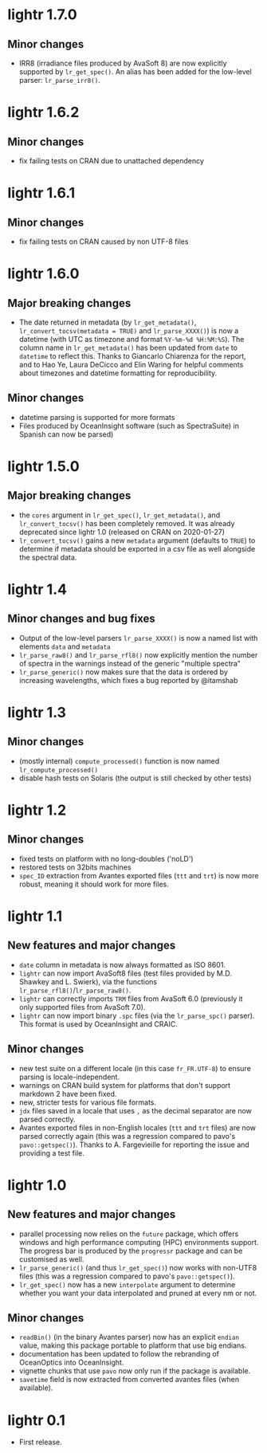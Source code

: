 # lightr 1.7.0

## Minor changes

* IRR8 (irradiance files produced by AvaSoft 8) are now explicitly supported by 
`lr_get_spec()`. An alias has been added for the low-level parser: 
`lr_parse_irr8()`.

# lightr 1.6.2

## Minor changes

* fix failing tests on CRAN due to unattached dependency

# lightr 1.6.1

## Minor changes

* fix failing tests on CRAN caused by non UTF-8 files

# lightr 1.6.0

## Major breaking changes

* The date returned in metadata (by `lr_get_metadata()`, 
`lr_convert_tocsv(metadata = TRUE)` and `lr_parse_XXXX()`) is now a datetime
(with UTC as timezone and format `%Y-%m-%d %H:%M:%S`). 
The column name in `lr_get_metadata()` has been updated from `date` to 
`datetime` to reflect this. Thanks to Giancarlo Chiarenza for the report, and
to Hao Ye, Laura DeCicco and Elin Waring for helpful comments about timezones
and datetime formatting for reproducibility.

## Minor changes

* datetime parsing is supported for more formats
* Files produced by OceanInsight software (such as SpectraSuite) in Spanish
can now be parsed)

# lightr 1.5.0

## Major breaking changes

* the `cores` argument in `lr_get_spec()`, `lr_get_metadata()`, and 
`lr_convert_tocsv()` has been completely removed. It was already deprecated
since lightr 1.0 (released on CRAN on 2020-01-27)
* `lr_convert_tocsv()` gains a new `metadata` argument (defaults to `TRUE`) to
determine if metadata should be exported in a csv file as well alongside the
spectral data.

# lightr 1.4

## Minor changes and bug fixes

* Output of the low-level parsers `lr_parse_XXXX()` is now a named list with
elements `data` and `metadata`
* `lr_parse_raw8()` and `lr_parse_rfl8()` now explicitly mention the number 
of spectra in the warnings instead of the generic "multiple spectra"
* `lr_parse_generic()` now makes sure that the data is ordered by increasing 
wavelengths, which fixes a bug reported by @itamshab

# lightr 1.3

## Minor changes

* (mostly internal) `compute_processed()` function is now named
`lr_compute_processed()`
* disable hash tests on Solaris (the output is still checked by other tests)

# lightr 1.2

## Minor changes

* fixed tests on platform with no long-doubles ('noLD') 
* restored tests on 32bits machines
* `spec_ID` extraction from Avantes exported files (`ttt` and `trt`) is now
more robust, meaning it should work for more files.

# lightr 1.1

## New features and major changes

* `date` column in metadata is now always formatted as ISO 8601.
* `lightr` can now import AvaSoft8 files (test files provided by M.D. Shawkey 
and L. Swierk), via the functions `lr_parse_rfl8()`/`lr_parse_raw8()`.
* `lightr` can correctly imports `TRM` files from AvaSoft 6.0 (previously it 
only supported files from AvaSoft 7.0).
* `lightr` can now import binary `.spc` files (via the `lr_parse_spc()` parser).
This format is used by OceanInsight and CRAIC.

## Minor changes

* new test suite on a different locale (in this case `fr_FR.UTF-8`) to ensure
parsing is locale-independent.
* warnings on CRAN build system for platforms that don't support markdown 2 
have been fixed.
* new, stricter tests for various file formats.
* `jdx` files saved in a locale that uses `,` as the decimal separator are now
parsed correctly.
* Avantes exported files in non-English locales (`ttt` and `trt` files) are now 
parsed correctly again (this was a regression compared to pavo's 
`pavo::getspec()`). Thanks to A. Fargevieille for reporting the issue and 
providing a test file.

# lightr 1.0

## New features and major changes

* parallel processing now relies on the `future` package, which offers windows
and high performance computing (HPC) environments support. The progress bar is
produced by the `progressr` package and can be customised as well.
* `lr_parse_generic()` (and thus `lr_get_spec()`) now works with non-UTF8 files
(this was a regression compared to pavo's `pavo::getspec()`).
* `lr_get_spec()` now has a new `interpolate` argument to determine whether you
want your data interpolated and pruned at every nm or not.

## Minor changes

* `readBin()` (in the binary Avantes parser) now has an explicit `endian` value,
making this package portable to platform that use big endians.
* documentation has been updated to follow the rebranding of OceanOptics into
OceanInsight.
* vignette chunks that use `pavo` now only run if the package is available.
* `savetime` field is now extracted from converted avantes files (when
available).

# lightr 0.1

* First release.
